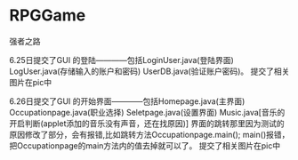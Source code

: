 # RPGGame
强者之路

6.25日提交了GUI 的登陆————包括LoginUser.java(登陆界面)  LogUser.java(存储输入的账户和密码)  UserDB.java(验证账户密码)。
      提交了相关图片在pic中

6.26日提交了GUI 的开始界面————包括Homepage.java(主界面)  Occupationpage.java(职业选择)  Seletpage.java(设置界面)  Music.java[音乐的开启判断(applet添加的音乐没有声音，还在找原因)]
      界面的跳转那里因为测试的原因修改了部分，会有报错,比如跳转方法Occupationpage.main();  main()报错，把Occupationpage的main方法内的值去掉就可以了。
      提交了相关图片在pic中
